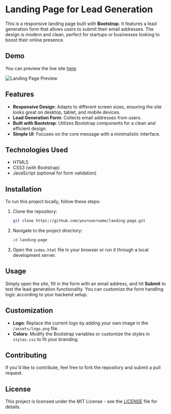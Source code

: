 
# Landing Page for Lead Generation

This is a responsive landing page built with **Bootstrap**. It features a lead generation form that allows users to submit their email addresses. The design is modern and clean, perfect for startups or businesses looking to boost their online presence.

## Demo

You can preview the live site [here](#).

![Landing Page Preview](./path-to-screenshot.png)

## Features

- **Responsive Design**: Adapts to different screen sizes, ensuring the site looks great on desktop, tablet, and mobile devices.
- **Lead Generation Form**: Collects email addresses from users.
- **Built with Bootstrap**: Utilizes Bootstrap components for a clean and efficient design.
- **Simple UI**: Focuses on the core message with a minimalistic interface.

## Technologies Used

- HTML5
- CSS3 (with Bootstrap)
- JavaScript (optional for form validation)
  
## Installation

To run this project locally, follow these steps:

1. Clone the repository:
   ```bash
   git clone https://github.com/yourusername/landing-page.git
   ```

2. Navigate to the project directory:
   ```bash
   cd landing-page
   ```

3. Open the `index.html` file in your browser or run it through a local development server.

## Usage

Simply open the site, fill in the form with an email address, and hit **Submit** to test the lead generation functionality. You can customize the form handling logic according to your backend setup.

## Customization

- **Logo**: Replace the current logo by adding your own image in the `/assets/logo.png` file.
- **Colors**: Modify the Bootstrap variables or customize the styles in `styles.css` to fit your branding.

## Contributing

If you'd like to contribute, feel free to fork the repository and submit a pull request.

## License

This project is licensed under the MIT License - see the [LICENSE](LICENSE) file for details.
